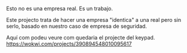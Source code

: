 Esto no es una empresa real. Es un trabajo.

Este projecto trata de hacer una empresa "identica" a una real pero sin serlo, basado en nuestro caso de empresa de seguridad.

Aquí com podeu veure com quedaria el projecte del keypad.
https://wokwi.com/projects/390894548010095617
